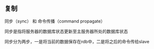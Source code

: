 ## 复制

同步（sync） 和 命令传播（command propagate）

同步是指将服务器的数据库状态更新至主服务器所处的数据库状态

​	同步分为两步，一是将当前的数据保存在rdb中，二是将之后的命令传给slave